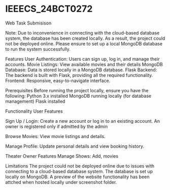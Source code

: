 # IEEECS_24BCT0272
Web Task Submisison

Note: Due to inconvenience in connecting with the cloud-based database system, the database has been created locally. As a result, the project could not be deployed online. Please ensure to set up a local MongoDB database to run the system successfully.

Features
User Authentication: Users can sign up, log in, and manage their accounts.
Movie Listings: View available movies and their details
MongoDB Database: Data is stored locally in a MongoDB database.
Flask Backend: The backend is built with Flask, providing all the required functionality.
Frontend: Responsive, easy-to-navigate interface.

Prerequisites
Before running the project locally, ensure you have the following:
Python 3.x installed
MongoDB running locally (for database management)
Flask installed

Functionality
User Features

Sign Up / Login: Create a new account or log in to an existing account.
An owner is registered only if admitted by the admin

Browse Movies: View movie listings and details.



Manage Profile: Update personal details and view booking history.

Theater Owner Features
Manage Shows: Add, movies


Limitations
The project could not be deployed online due to issues with connecting to a cloud-based database system. The database is set up locally on MongoDB.
A preview of the website functionality has been attched when hosted locally under screenshot folder.

